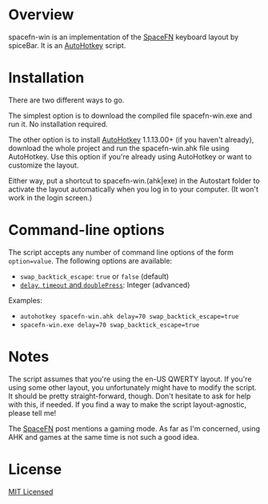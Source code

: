 Overview
========

spacefn-win is an implementation of the [SpaceFN] keyboard layout by spiceBar. It is an [AutoHotkey]
script.


Installation
============

There are two different ways to go.

The simplest option is to download the compiled file spacefn-win.exe and run it. No installation
required.

The other option is to install [AutoHotkey] 1.1.13.00+ (if you haven't already), download the whole
project and run the spacefn-win.ahk file using AutoHotkey. Use this option if you're already using
AutoHotkey or want to customize the layout.

Either way, put a shortcut to spacefn-win.(ahk|exe) in the Autostart folder to activate the layout
automatically when you log in to your computer. (It won't work in the login screen.)


Command-line options
====================

The script accepts any number of command line options of the form `option=value`. The following
options are available:

- `swap_backtick_escape`: `true` or `false` (default)
- [`delay`, `timeout` and `doublePress`][dual-config]: Integer (advanced)

Examples:

- `autohotkey spacefn-win.ahk delay=70 swap_backtick_escape=true`
- `spacefn-win.exe delay=70 swap_backtick_escape=true`


Notes
=====

The script assumes that you're using the en-US QWERTY layout. If you're using some other layout, you
unfortunately might have to modify the script. It should be pretty straight-forward, though. Don't
hesitate to ask for help with this, if needed. If you find a way to make the script layout-agnostic,
please tell me!

The [SpaceFN] post mentions a gaming mode. As far as I'm concerned, using AHK and games at the same
time is not such a good idea.


License
=======

[MIT Licensed](LICENSE)


[AutoHotkey]:  http://autohotkey.com/
[dual-config]: https://github.com/lydell/dual#configuration
[SpaceFN]:     http://geekhack.org/index.php?topic=51069.0

